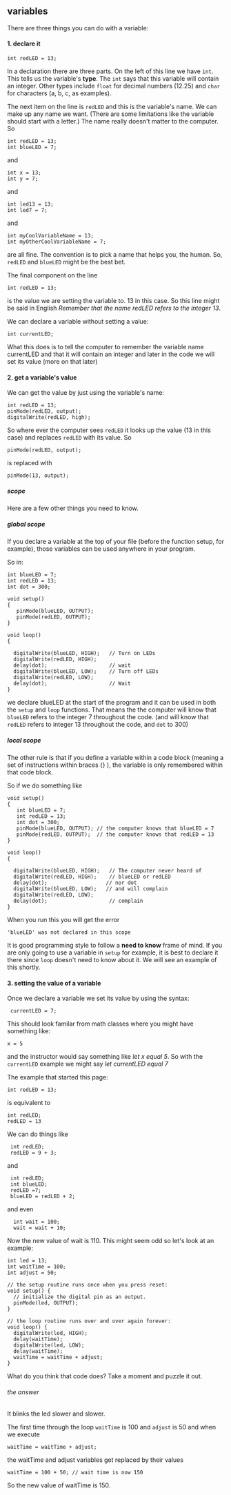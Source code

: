 
## variables
There are three things you can do with a variable:

#### 1. declare it

    int redLED = 13;
    
In a declaration there are three parts. On the left of this line we have `int`. This tells us the variable's **type**. The `int` says that this variable will contain an integer. Other types include `float` for decimal numbers (12.25) and `char` for characters (a, b, c, as examples).

The next item on the line is `redLED` and this is the variable's name. We can make up any name we want. (There are some limitations like the variable should start with a letter.)  The name really doesn't matter to the computer. So

    int redLED = 13;
    int blueLED = 7;
    
and 

    int x = 13;
    int y = 7;
    
and 

    int led13 = 13;
    int led7 = 7;
    
and 

    int myCoolVariableName = 13;
    int myOtherCoolVariableName = 7;
    
are all fine. The convention is to pick a name that helps you, the human. So, `redLED` and `blueLED` might be the best bet.

The final component on the line


    int redLED = 13;
   
is the value we are setting the variable to. 13 in this case. So this line might be said in English *Remember that the name redLED refers to the integer 13*. 

We can declare a variable without setting a value:

    int currentLED;
    
What this does is to tell the computer to remember the variable name currentLED and that it will contain an integer and later in the code we will set its value (more on that later)


#### 2. get a variable's value
We can get the value by just using the variable's name:

    int redLED = 13;
    pinMode(redLED, output);
    digitalWrite(redLED, high);

So where ever the computer sees `redLED` it looks up the value (13 in this case) and replaces `redLED` with its value. So

    pinMode(redLED, output);

is replaced with

    pinMode(13, output);
    
##### scope
Here are a few other things you need to know.

##### global scope
If you declare a variable at the top of your file (before the function setup, for example), those variables can be used anywhere in your program.

So in:

    int blueLED = 7;
    int redLED = 13;
    int dot = 300;
    
    void setup()
    {
       pinMode(blueLED, OUTPUT);
       pinMode(redLED, OUTPUT);  
    }
    
    void loop()
    {
     
      digitalWrite(blueLED, HIGH);   // Turn on LEDs
      digitalWrite(redLED, HIGH); 
      delay(dot);                    // wait 
      digitalWrite(blueLED, LOW);    // Turn off LEDs 
      digitalWrite(redLED, LOW);    
      delay(dot);                    // Wait 
    }

we declare blueLED at the start of the program and it can be used in both the `setup` and `loop` functions. That means the the computer will know that `blueLED` refers to the integer 7 throughout the code. (and will know that `redLED` refers to integer 13 throughout the code, and `dot` to 300)
    
##### local scope
The other rule is that if you define a variable within a code block (meaning a set of instructions within braces {} ), the variable is only remembered within that code block.

So if we do something like


    
    
    void setup()
    {
       int blueLED = 7;
       int redLED = 13;
       int dot = 300;
       pinMode(blueLED, OUTPUT); // the computer knows that blueLED = 7
       pinMode(redLED, OUTPUT);  // the computer knows that redLED = 13
    }
    
    void loop()
    {
     
      digitalWrite(blueLED, HIGH);   // The computer never heard of 
      digitalWrite(redLED, HIGH);    // blueLED or redLED
      delay(dot);                   // nor dot
      digitalWrite(blueLED, LOW);   // and will complain
      digitalWrite(redLED, LOW);    
      delay(dot);                    // complain 
    }


When you run this you will get the error

    'blueLED' was not declared in this scope
    
It is good programming style to follow a **need to know** frame of mind. If you are only going to use a variable in `setup` for example, it is best to declare it there since `loop` doesn't need to know about it. We will see an example of this shortly.

#### 3. setting the value of a variable

Once we declare a variable we set its value by using the syntax:

     currentLED = 7;
     
This should look familar from math classes where you might have something like:

    x = 5
    
 and the instructor would say something like *let x equal 5*. So with the `currentLED` example we might say *let currentLED equal 7*
 
 The example that started this page:
 
    int redLED = 13;
   
 is equivalent to
 
    int redLED;
    redLED = 13
    
   
 We can do things like
 
     int redLED;
     redLED = 9 + 3;
 
 and
 
  
     int redLED;
     int blueLED;
     redLED =7;
     blueLED = redLED + 2;  

and even

      int wait = 100;
      wait = wait + 10;

Now the new value of wait is 110. This might seem odd so let's look at an example:

	int led = 13;
	int waitTime = 100;
	int adjust = 50;
	
	// the setup routine runs once when you press reset:
	void setup() {                
	  // initialize the digital pin as an output.
	  pinMode(led, OUTPUT);     
	}
	
	// the loop routine runs over and over again forever:
	void loop() {
	  digitalWrite(led, HIGH);   
	  delay(waitTime);         
	  digitalWrite(led, LOW);   
	  delay(waitTime);          
	  waitTime = waitTime + adjust;
	}


What do you think that code does? Take a moment and puzzle it out.


###### the answer
It blinks the led slower and slower.

The first time through the loop `waitTime` is 100 and `adjust` is 50 and when we execute

    waitTime = waitTime + adjust;
    
the waitTime and adjust variables get replaced by their values
    
    waitTime = 100 + 50; // wait time is now 150

So the new value of waitTime is 150. 


